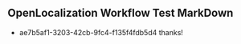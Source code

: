 ## OpenLocalization Workflow Test MarkDown
* ae7b5af1-3203-42cb-9fc4-f135f4fdb5d4 thanks!

<!--HONumber=Aug16_HO4-->


